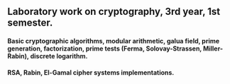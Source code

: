Laboratory work on cryptography, 3rd year, 1st semester.
---
#### Basic cryptographic algorithms, modular arithmetic, galua field, prime generation, factorization, prime tests (Ferma, Solovay-Strassen, Miller-Rabin), discrete logarithm.
#### RSA, Rabin, El-Gamal cipher systems implementations.
